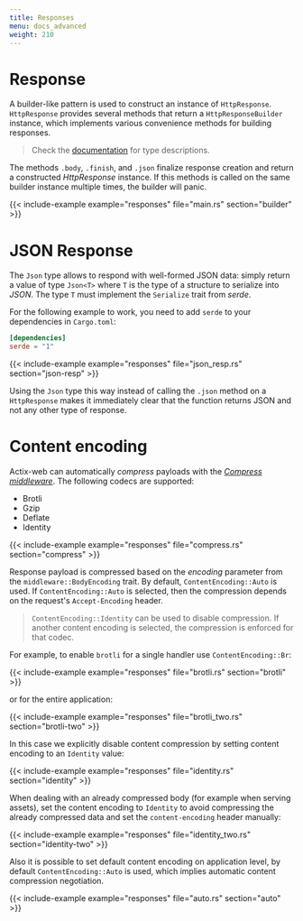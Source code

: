 ```yaml
---
title: Responses
menu: docs_advanced
weight: 210
---
```


# Response

A builder-like pattern is used to construct an instance of `HttpResponse`. `HttpResponse` provides several methods that return a `HttpResponseBuilder` instance, which implements various convenience methods for building responses.

> Check the [documentation][responsebuilder] for type descriptions.

The methods `.body`, `.finish`, and `.json` finalize response creation and return a constructed _HttpResponse_ instance. If this methods is called on the same builder instance multiple times, the builder will panic.

{{< include-example example="responses" file="main.rs" section="builder" >}}

# JSON Response

The `Json` type allows to respond with well-formed JSON data: simply return a value of type `Json<T>` where `T` is the type of a structure to serialize into _JSON_. The type `T` must implement the `Serialize` trait from _serde_.

For the following example to work, you need to add `serde` to your dependencies in `Cargo.toml`:

```toml
[dependencies]
serde = "1"
```

{{< include-example example="responses" file="json_resp.rs" section="json-resp" >}}

Using the `Json` type this way instead of calling the `.json` method on a `HttpResponse` makes it immediately clear that the function returns JSON and not any other type of response.

# Content encoding

Actix-web can automatically _compress_ payloads with the [_Compress middleware_][compressmidddleware]. The following codecs are supported:

- Brotli
- Gzip
- Deflate
- Identity

{{< include-example example="responses" file="compress.rs" section="compress" >}}

Response payload is compressed based on the _encoding_ parameter from the `middleware::BodyEncoding` trait. By default, `ContentEncoding::Auto` is used. If `ContentEncoding::Auto` is selected, then the compression depends on the request's `Accept-Encoding` header.

> `ContentEncoding::Identity` can be used to disable compression. If another content encoding is selected, the compression is enforced for that codec.

For example, to enable `brotli` for a single handler use `ContentEncoding::Br`:

{{< include-example example="responses" file="brotli.rs" section="brotli" >}}

or for the entire application:

{{< include-example example="responses" file="brotli_two.rs" section="brotli-two" >}}

In this case we explicitly disable content compression by setting content encoding to an `Identity` value:

{{< include-example example="responses" file="identity.rs" section="identity" >}}

When dealing with an already compressed body (for example when serving assets), set the content encoding to `Identity` to avoid compressing the already compressed data and set the `content-encoding` header manually:

{{< include-example example="responses" file="identity_two.rs" section="identity-two" >}}

Also it is possible to set default content encoding on application level, by default `ContentEncoding::Auto` is used, which implies automatic content compression negotiation.

{{< include-example example="responses" file="auto.rs" section="auto" >}}

[responsebuilder]: https://docs.rs/actix-web/3/actix_web/dev/struct.HttpResponseBuilder.html
[compressmidddleware]: https://docs.rs/actix-web/3/actix_web/middleware/struct.Compress.html
